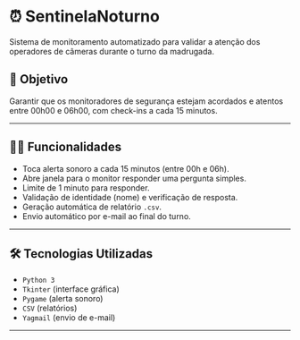 # ⏰ SentinelaNoturno

Sistema de monitoramento automatizado para validar a atenção dos operadores de câmeras durante o turno da madrugada.

## 📌 Objetivo

Garantir que os monitoradores de segurança estejam acordados e atentos entre 00h00 e 06h00, com check-ins a cada 15 minutos.

---

## 👨‍💻 Funcionalidades

- Toca alerta sonoro a cada 15 minutos (entre 00h e 06h).
- Abre janela para o monitor responder uma pergunta simples.
- Limite de 1 minuto para responder.
- Validação de identidade (nome) e verificação de resposta.
- Geração automática de relatório `.csv`.
- Envio automático por e-mail ao final do turno.

---

## 🛠️ Tecnologias Utilizadas

- `Python 3`
- `Tkinter` (interface gráfica)
- `Pygame` (alerta sonoro)
- `CSV` (relatórios)
- `Yagmail` (envio de e-mail)

---
